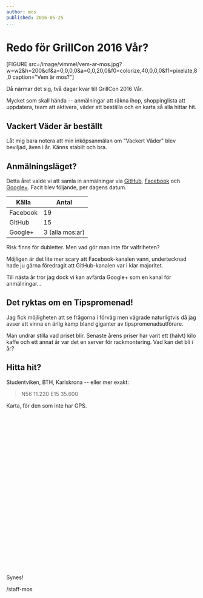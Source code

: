 ```yaml
---
author: mos
published: 2016-05-25
...
```

Redo för GrillCon 2016 Vår?
======================================

[FIGURE src=/image/vimmel/vem-ar-mos.jpg?w=w2&h=200&cf&a=0,0,0,0&a=0,0,20,0&f0=colorize,40,0,0,0&f1=pixelate,8,0 caption="Vem är mos?"]

Då närmar det sig, två dagar kvar till GrillCon 2016 Vår.

Mycket som skall hända -- anmälningar att räkna ihop, shoppinglista att uppdatera, team att aktivera, väder att beställa och en karta så alla hittar hit.

<!--more-->



Vackert Väder är beställt
--------------------------------------

Låt mig bara notera att min inköpsanmälan om "Vackert Väder" blev beviljad, även i år. Känns stabilt och bra.



Anmälningsläget?
--------------------------------------

Detta året valde vi att samla in anmälningar via [GitHub](https://github.com/dbwebb-se/grillcon/issues/2), [Facebook](https://www.facebook.com/events/209303972782488/) och [Google+](https://plus.google.com/u/1/events/cfsffovrs2gr2c6uggvsneo6f1k). Facit blev följande, per dagens datum.

| Källa    | Antal |
|----------|-------|
| Facebook |  19   |
| GitHub   |  15   |
| Google+  |  3 (alla mos:ar)|

Risk finns för dubletter. Men vad gör man inte för valfriheten?

Möjligen är det lite mer scary att Facebook-kanalen vann, undertecknad hade ju gärna föredragit att GitHub-kanalen var i klar majoritet.

Till nästa år tror jag dock vi kan avfärda Google+ som en kanal för anmälningar...



Det ryktas om en Tipspromenad!
--------------------------------------

Jag fick möjligheten att se frågorna i förväg men vägrade naturligtvis då jag avser att vinna en ärlig kamp bland giganter av tipspromenadsutförare.

Man undrar stilla vad priset blir. Senaste årens priser har varit ett (halvt) kilo kaffe och ett annat år var det en server för rackmontering. Vad kan det bli i år? 



Hitta hit?
---------------------------------------

Studentviken, BTH, Karlskrona -- eller mer exakt:

> N56 11.220 E15 35.600

Karta, för den som inte har GPS.

<div style="width: 630; height: 400px; margin-bottom: 22px;" id="map"></div>
<script>
function initMap() {
    var mapDiv = document.getElementById('map');
    var map = new google.maps.Map(mapDiv, {
        center: {lat: 56.187, lng: 15.593},
        zoom: 15,
        mapTypeId: google.maps.MapTypeId.HYBRID
    });

    var marker = new google.maps.Marker({
        position: {lat: 56.187, lng: 15.593},
        map: map,
        title: 'GrillCon, Studentviken, BTH!'
    });
}
</script>
<script src="https://maps.googleapis.com/maps/api/js?callback=initMap"
    async defer></script>


Synes!

/staff-mos
